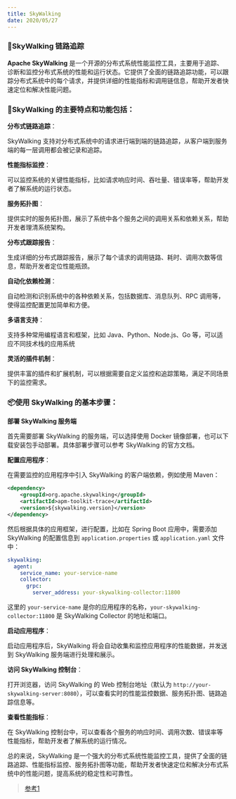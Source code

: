 ```yaml
---
title: SkyWalking
date: 2020/05/27
---
```




### 🪸SkyWalking 链路追踪

**Apache SkyWalking** 是一个开源的分布式系统性能监控工具，主要用于追踪、诊断和监控分布式系统的性能和运行状态。它提供了全面的链路追踪功能，可以跟踪分布式系统中的每个请求，并提供详细的性能指标和调用链信息，帮助开发者快速定位和解决性能问题。



### 🧊SkyWalking 的主要特点和功能包括：

**分布式链路追踪**：

SkyWalking 支持对分布式系统中的请求进行端到端的链路追踪，从客户端到服务端的每一层调用都会被记录和追踪。

**性能指标监控**：

可以监控系统的关键性能指标，比如请求响应时间、吞吐量、错误率等，帮助开发者了解系统的运行状态。

**服务拓扑图**：

提供实时的服务拓扑图，展示了系统中各个服务之间的调用关系和依赖关系，帮助开发者理清系统架构。

**分布式跟踪报告**：

生成详细的分布式跟踪报告，展示了每个请求的调用链路、耗时、调用次数等信息，帮助开发者定位性能瓶颈。

**自动化依赖检测**：

自动检测和识别系统中的各种依赖关系，包括数据库、消息队列、RPC 调用等，使得监控配置更加简单和方便。

**多语言支持**：

支持多种常用编程语言和框架，比如 Java、Python、Node.js、Go 等，可以适应不同技术栈的应用系统

**灵活的插件机制**：

提供丰富的插件和扩展机制，可以根据需要自定义监控和追踪策略，满足不同场景下的监控需求。



### 📦使用 SkyWalking 的基本步骤：

**部署 SkyWalking 服务端**

首先需要部署 SkyWalking 的服务端，可以选择使用 Docker 镜像部署，也可以下载安装包手动部署。具体部署步骤可以参考 SkyWalking 的官方文档。

**配置应用程序**：

在需要监控的应用程序中引入 SkyWalking 的客户端依赖，例如使用 Maven：

```xml
<dependency>
    <groupId>org.apache.skywalking</groupId>
    <artifactId>apm-toolkit-trace</artifactId>
    <version>${skywalking.version}</version>
</dependency>
```

然后根据具体的应用框架，进行配置，比如在 Spring Boot 应用中，需要添加 SkyWalking 的配置信息到 `application.properties` 或 `application.yaml` 文件中：

```yaml
skywalking:
  agent:
    service_name: your-service-name
    collector:
      grpc:
        server_address: your-skywalking-collector:11800
```

这里的 `your-service-name` 是你的应用程序的名称，`your-skywalking-collector:11800` 是 SkyWalking Collector 的地址和端口。



**启动应用程序**：

启动应用程序后，SkyWalking 将会自动收集和监控应用程序的性能数据，并发送到 SkyWalking 服务端进行处理和展示。



**访问 SkyWalking 控制台**：

打开浏览器，访问 SkyWalking 的 Web 控制台地址（默认为 `http://your-skywalking-server:8080`），可以查看实时的性能监控数据、服务拓扑图、链路追踪信息等。



**查看性能指标**：

在 SkyWalking 控制台中，可以查看各个服务的响应时间、调用次数、错误率等性能指标，帮助开发者了解系统的运行情况。



总的来说，SkyWalking 是一个强大的分布式系统性能监控工具，提供了全面的链路追踪、性能指标监控、服务拓扑图等功能，帮助开发者快速定位和解决分布式系统中的性能问题，提高系统的稳定性和可靠性。



> [参考1](https://blog.csdn.net/m0_73467713/article/details/131073840)
